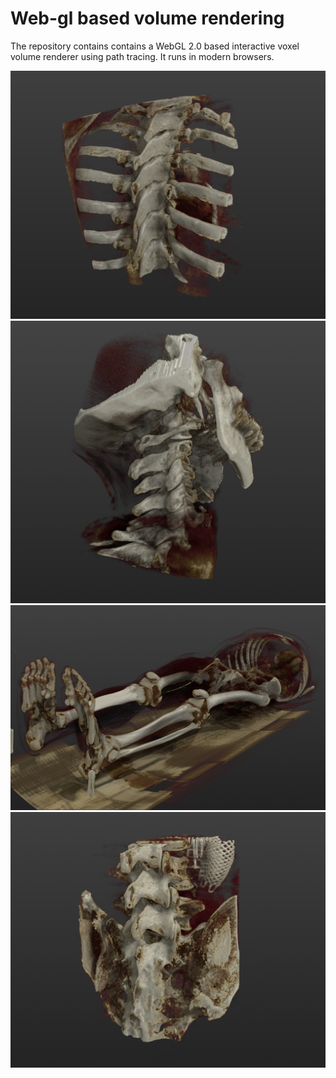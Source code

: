 # Web-gl based volume rendering

The repository contains contains a WebGL 2.0 based interactive voxel volume renderer using path tracing. It runs in modern browsers.

![](Images/volume-screenshot-1.png)
![](Images/volume-screenshot-2.png)
![](Images/volume-screenshot-3.png)
![](Images/volume-screenshot-4.png)